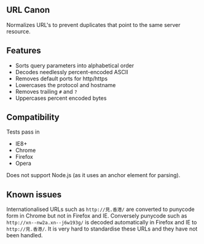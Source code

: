 URL Canon
---------
Normalizes URL's to prevent duplicates that point to the same server resource.

## Features

* Sorts query parameters into alphabetical order
* Decodes needlessly percent-encoded ASCII
* Removes default ports for http/https
* Lowercases the protocol and hostname
* Removes trailing `#` and `?`
* Uppercases percent encoded bytes

## Compatibility

Tests pass in
* IE8+
* Chrome
* Firefox
* Opera

Does not support Node.js (as it uses an anchor element for parsing).

## Known issues

Internationalised URLs such as `http://見.香港/` are converted to punycode form in Chrome but not in Firefox and IE. Conversely punycode such as `http://xn--nw2a.xn--j6w193g/` is decoded automatically in Firefox and IE to `http://見.香港/`. It is very hard to standardise these URLs and they have not been handled.
